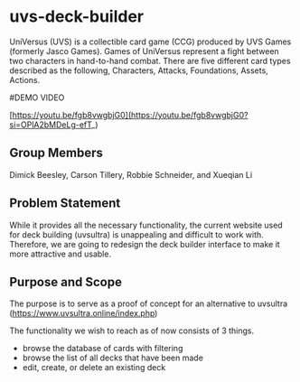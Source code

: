 # uvs-deck-builder
UniVersus (UVS) is a collectible card game (CCG) produced by 
UVS Games (formerly Jasco Games). Games of UniVersus represent a fight 
between two characters in hand-to-hand combat. There are five different 
card types described as the following, Characters, Attacks, Foundations, 
Assets, Actions. 

#DEMO VIDEO

[https://youtu.be/fgb8vwgbjG0](https://youtu.be/fgb8vwgbjG0?si=OPlA2bMDeLg-efT_)

## Group Members
Dimick Beesley, Carson Tillery, Robbie Schneider, and Xueqian Li

## Problem Statement
While it provides all the necessary functionality, the current website used
for deck building (uvsultra) is unappealing and difficult to work with. Therefore, we 
are going to redesign the deck builder interface to make it more attractive 
and usable.

## Purpose and Scope
The purpose is to serve as a proof of concept for an alternative to uvsultra
(https://www.uvsultra.online/index.php)

The functionality we wish to reach as of now consists of 3 things. 
- browse the database of cards with filtering
- browse the list of all decks that have been made
- edit, create, or delete an existing deck
